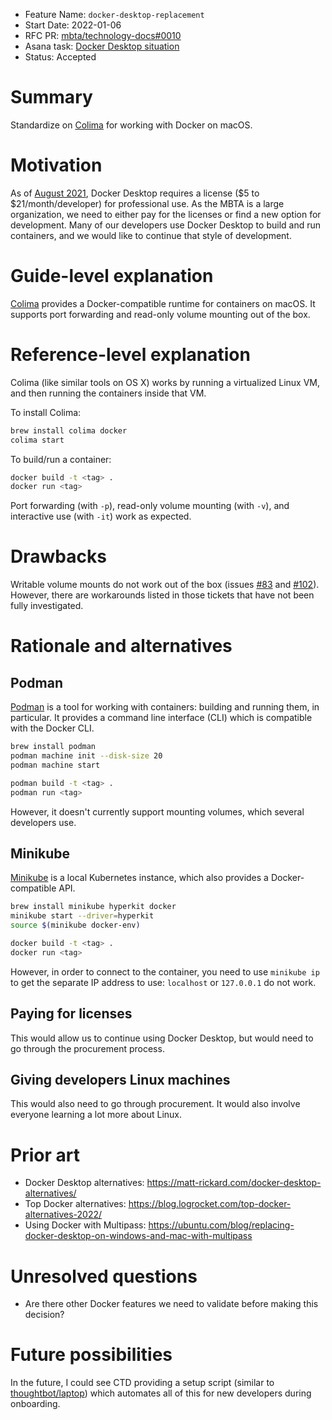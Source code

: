 - Feature Name: `docker-desktop-replacement`
- Start Date: 2022-01-06
- RFC PR: [mbta/technology-docs#0010](https://github.com/mbta/technology-docs/pull/0010)
- Asana task: [Docker Desktop situation](https://app.asana.com/0/1200506724882024/1201470397690247)
- Status: Accepted

# Summary
[summary]: #summary

Standardize on [Colima][colima] for working with Docker on macOS.

[colima]: https://github.com/abiosoft/colima

# Motivation
[motivation]: #motivation

As of [August 2021][docker-subscriptions], Docker Desktop requires a license ($5
to $21/month/developer) for professional use. As the MBTA is a large
organization, we need to either pay for the licenses or find a new option for
development. Many of our developers use Docker Desktop to build and run
containers, and we would like to continue that style of development.

[docker-subscriptions]: https://www.docker.com/blog/updating-product-subscriptions/

# Guide-level explanation
[guide-level-explanation]: #guide-level-explanation

[Colima][colima] provides a Docker-compatible runtime for containers on macOS.
It supports port forwarding and read-only volume mounting out of the box.

# Reference-level explanation
[reference-level-explanation]: #reference-level-explanation

Colima (like similar tools on OS X) works by running a virtualized Linux VM, and
then running the containers inside that VM.

To install Colima:

```bash
brew install colima docker
colima start
```

To build/run a container:

```bash
docker build -t <tag> .
docker run <tag>
```

Port forwarding (with `-p`), read-only volume mounting (with `-v`), and interactive use (with `-it`) work as expected.

# Drawbacks
[drawbacks]: #drawbacks

Writable volume mounts do not work out of the box (issues
[#83](https://github.com/abiosoft/colima/issues/83) and
[#102](https://github.com/abiosoft/colima/issues/102)). However, there are
workarounds listed in those tickets that have not been fully investigated.

# Rationale and alternatives
[rationale-and-alternatives]: #rationale-and-alternatives

## Podman

[Podman](https://podman.io) is a tool for working with containers: building and
running them, in particular. It provides a command line interface (CLI) which is
compatible with the Docker CLI.

```bash
brew install podman
podman machine init --disk-size 20
podman machine start

podman build -t <tag> .
podman run <tag>
```

However, it doesn't currently support mounting volumes, which several developers use.

## Minikube

[Minikube][minikube] is a local Kubernetes instance, which also provides a Docker-compatible API.

```bash
brew install minikube hyperkit docker
minikube start --driver=hyperkit
source $(minikube docker-env)

docker build -t <tag> .
docker run <tag>
```

However, in order to connect to the container, you need to use `minikube ip` to
get the separate IP address to use: `localhost` or `127.0.0.1` do not work.

[minikube]: https://minikube.sigs.k8s.io/docs/start/

## Paying for licenses

This would allow us to continue using Docker Desktop, but would need to go through the procurement process.

## Giving developers Linux machines

This would also need to go through procurement. It would also involve everyone learning a lot more about Linux.

# Prior art
[prior-art]: #prior-art

- Docker Desktop alternatives: https://matt-rickard.com/docker-desktop-alternatives/
- Top Docker alternatives: https://blog.logrocket.com/top-docker-alternatives-2022/
- Using Docker with Multipass: https://ubuntu.com/blog/replacing-docker-desktop-on-windows-and-mac-with-multipass 

# Unresolved questions
[unresolved-questions]: #unresolved-questions

- Are there other Docker features we need to validate before making this decision?

# Future possibilities
[future-possibilities]: #future-possibilities

In the future, I could see CTD providing a setup script (similar to
[thoughtbot/laptop](https://github.com/thoughtbot/laptop)) which automates all
of this for new developers during onboarding.
